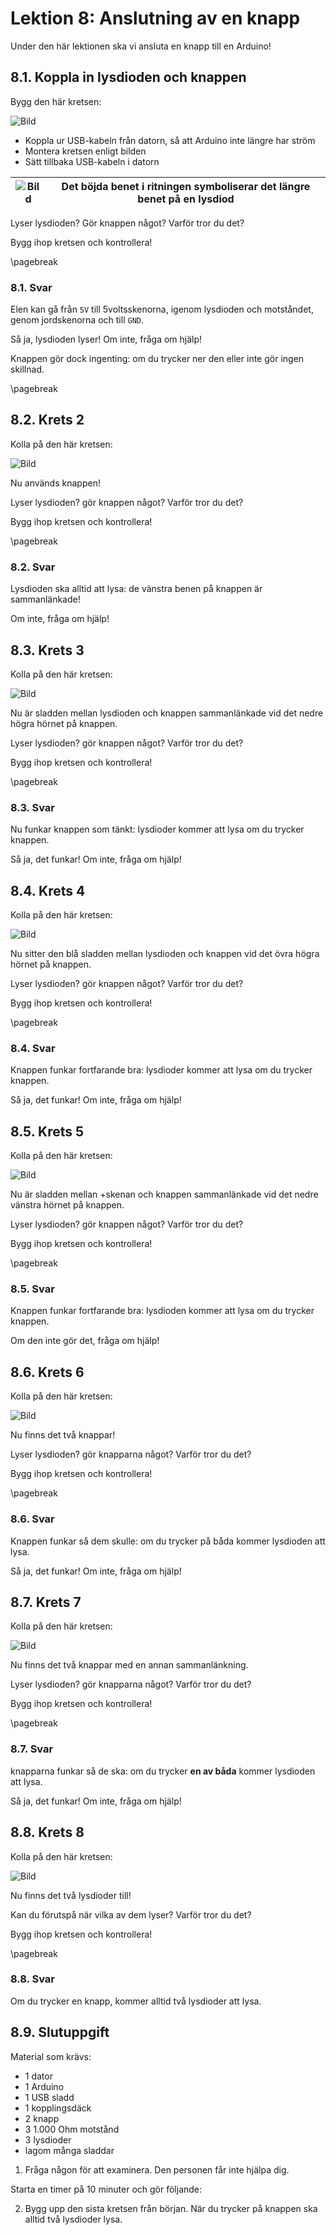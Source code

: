 # Lektion 8: Anslutning av en knapp

Under den här lektionen ska vi ansluta en knapp till en Arduino!

## 8.1. Koppla in lysdioden och knappen

Bygg den här kretsen:

![Bild](anslutning_av_en_knapp_1.png)

* Koppla ur USB-kabeln från datorn, så att Arduino inte längre har ström
* Montera kretsen enligt bilden
* Sätt tillbaka USB-kabeln i datorn

![Bild](EmojiBowtie.png) | Det böjda benet i ritningen symboliserar det längre benet på en lysdiod
:-------------:|:----------------------------------------:

Lyser lysdioden? Gör knappen något? Varför tror du det?

Bygg ihop kretsen och kontrollera!

\pagebreak

### 8.1. Svar

Elen kan gå från `5V` till 5voltsskenorna, igenom lysdioden och motståndet,
genom jordskenorna och till `GND`.

Så ja, lysdioden lyser! Om inte, fråga om hjälp!

Knappen gör dock ingenting: om du trycker ner den eller inte gör ingen skillnad.

\pagebreak

## 8.2. Krets 2

Kolla på den här kretsen:

![Bild](anslutning_av_en_knapp_2.png)

Nu används knappen!

Lyser lysdioden? gör knappen något? Varför tror du det?

Bygg ihop kretsen och kontrollera!

\pagebreak

### 8.2. Svar

Lysdioden ska alltid att lysa: de vänstra benen på knappen är sammanlänkade!

Om inte, fråga om hjälp!

## 8.3. Krets 3

Kolla på den här kretsen:

![Bild](anslutning_av_en_knapp_3.png)

Nu är sladden mellan lysdioden och knappen sammanlänkade vid det nedre högra hörnet på knappen.

Lyser lysdioden? gör knappen något? Varför tror du det?

Bygg ihop kretsen och kontrollera!

\pagebreak

### 8.3. Svar

Nu funkar knappen som tänkt: lysdioder kommer att lysa om du trycker knappen.

Så ja, det funkar! Om inte, fråga om hjälp!

## 8.4. Krets 4

Kolla på den här kretsen:

![Bild](anslutning_av_en_knapp_4.png)

Nu sitter den blå sladden mellan lysdioden och knappen vid det övra högra hörnet på knappen.

Lyser lysdioden? gör knappen något? Varför tror du det?

Bygg ihop kretsen och kontrollera!

\pagebreak

### 8.4. Svar

Knappen funkar fortfarande bra: lysdioder kommer att lysa om du trycker knappen.

Så ja, det funkar! Om inte, fråga om hjälp!

## 8.5. Krets 5

Kolla på den här kretsen:

![Bild](anslutning_av_en_knapp_5.png)

Nu är sladden mellan +skenan och knappen sammanlänkade vid det nedre vänstra hörnet på knappen.

Lyser lysdioden? gör knappen något? Varför tror du det?

Bygg ihop kretsen och kontrollera!

\pagebreak

### 8.5. Svar

Knappen funkar fortfarande bra: lysdioden kommer att lysa om du trycker knappen.

Om den inte gör det, fråga om hjälp!

## 8.6. Krets 6

Kolla på den här kretsen:

![Bild](anslutning_av_en_knapp_6.png)

Nu finns det två knappar!

Lyser lysdioden? gör knapparna något? Varför tror du det?

Bygg ihop kretsen och kontrollera!

\pagebreak

### 8.6. Svar

Knappen funkar så dem skulle: om du trycker på båda
kommer lysdioden att lysa.

Så ja, det funkar! Om inte, fråga om hjälp!

## 8.7. Krets 7

Kolla på den här kretsen:

![Bild](anslutning_av_en_knapp_7.png)

Nu finns det två knappar med en annan sammanlänkning.

Lyser lysdioden? gör knapparna något? Varför tror du det?

Bygg ihop kretsen och kontrollera!

\pagebreak

### 8.7. Svar

knapparna funkar så de ska: om du trycker **en av båda**
kommer lysdioden att lysa.

Så ja, det funkar! Om inte, fråga om hjälp!

## 8.8. Krets 8

Kolla på den här kretsen:

![Bild](anslutning_av_en_knapp_8.png)

Nu finns det två lysdioder till!

Kan du förutspå när vilka av dem lyser?
Varför tror du det?

Bygg ihop kretsen och kontrollera!

\pagebreak

### 8.8. Svar

Om du trycker en knapp, kommer alltid två lysdioder att lysa.

## 8.9. Slutuppgift

Material som krävs:

* 1 dator
* 1 Arduino
* 1 USB sladd
* 1 kopplingsdäck
* 2 knapp
* 3 1.000 Ohm motstånd
* 3 lysdioder
* lagom många sladdar

1. Fråga någon för att examinera. Den personen får inte hjälpa dig.

Starta en timer på 10 minuter och gör följande:

2. Bygg upp den sista kretsen från början. När du trycker på knappen ska alltid två lysdioder lysa.
